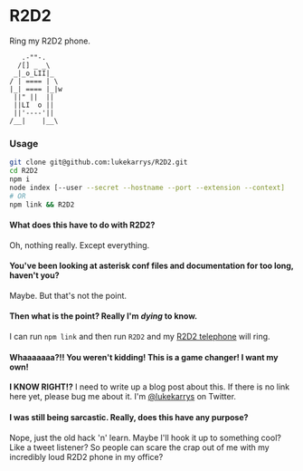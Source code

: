 R2D2
====

Ring my R2D2 phone.

```
   .-""-.
  /[] _ _\
 _|_o_LII|_
/ | ==== | \
|_| ==== |_|w
 ||" ||  ||
 ||LI  o ||
 ||'----'||
/__|    |__\
```

### Usage
```sh
git clone git@github.com:lukekarrys/R2D2.git
cd R2D2
npm i
node index [--user --secret --hostname --port --extension --context]
# OR
npm link && R2D2
```

#### What does this have to do with R2D2?

Oh, nothing really. Except everything.

#### You've been looking at asterisk conf files and documentation for too long, haven't you?

Maybe. But that's not the point.

#### Then what is the point? Really I'm *dying* to know.

I can run `npm link` and then run `R2D2` and my [R2D2 telephone](http://www.amazon.com/Telemania-Star-Wars-Novelty-Phone/dp/B00001U0IG) will ring.

#### Whaaaaaaa?!! You weren't kidding! This is a game changer! I want my own!

**I KNOW RIGHT!?** I need to write up a blog post about this. If there is no link here yet, please bug me about it. I'm [@lukekarrys](https://twitter.com/lukekarrys) on Twitter.

#### I was still being sarcastic. Really, does this have any purpose?

Nope, just the old hack 'n' learn. Maybe I'll hook it up to something cool? Like a tweet listener? So people can scare the crap out of me with my incredibly loud R2D2 phone in my office?
